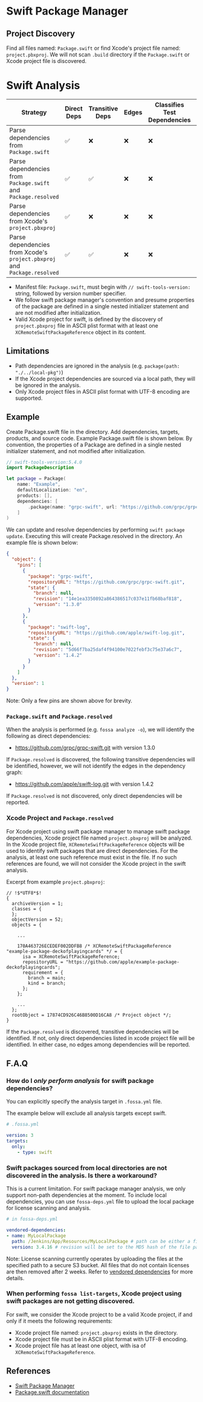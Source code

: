 # Swift Package Manager

## Project Discovery

Find all files named: `Package.swift` or find Xcode's project file named: `project.pbxproj`. 
We will not scan `.build` directory if the `Package.swift` or Xcode project file is discovered. 

# Swift Analysis

| Strategy                                                                 | Direct Deps        | Transitive Deps    | Edges | Classifies Test Dependencies | Container Scanning |
| ------------------------------------------------------------------------ | ------------------ | ------------------ | ----- | ---------------------------- | ------------------ |
| Parse dependencies from `Package.swift`                                  | :white_check_mark: | :x:                | :x:   | :x:                          | :white_check_mark: |
| Parse dependencies from `Package.swift` and `Package.resolved`           | :white_check_mark: | :white_check_mark: | :x:   | :x:                          | :white_check_mark: |
| Parse dependencies from Xcode's `project.pbxproj`                        | :white_check_mark: | :x:                | :x:   | :x:                          | :white_check_mark: |
| Parse dependencies from Xcode's `project.pbxproj` and `Package.resolved` | :white_check_mark: | :white_check_mark: | :x:   | :x:                          | :white_check_mark: |

- Manifest file: `Package.swift`, must begin with `// swift-tools-version:` string, followed by version number specifier. 
- We follow swift package manager's convention and presume properties of the package are defined in a single nested initializer statement and are not modified after initialization.
- Valid Xcode project for swift, is defined by the discovery of `project.pbxproj` file in ASCII plist format with at least one `XCRemoteSwiftPackageReference` object in its content.

## Limitations

- Path dependencies are ignored in the analysis (e.g. `package(path: "./../local-pkg")`)
- If the Xcode project dependencies are sourced via a local path, they will be ignored in the analysis.
- Only Xcode project files in ASCII plist format with UTF-8 encoding are supported.

## Example

Create Package.swift file in the directory. Add dependencies, targets, products, and source code. Example Package.swift file is shown below. By convention, the properties of a Package are defined in a single nested initializer statement, and not modified after initialization.

```swift
// swift-tools-version:5.4.0
import PackageDescription

let package = Package(
    name: "Example",
    defaultLocalization: "en",
    products: [],
    dependencies: [
        .package(name: "grpc-swift", url: "https://github.com/grpc/grpc-swift.git", from: "1.0.0"),
    ]
)
```

We can update and resolve dependencies by performing `swift package update`. Executing this will create Package.resolved in the directory. An example file is shown below:

```json
{
  "object": {
    "pins": [
      {
        "package": "grpc-swift",
        "repositoryURL": "https://github.com/grpc/grpc-swift.git",
        "state": {
          "branch": null,
          "revision": "14e1ea3350892a864386517c037e11fb68baf818",
          "version": "1.3.0"
        }
      },
      {
        "package": "swift-log",
        "repositoryURL": "https://github.com/apple/swift-log.git",
        "state": {
          "branch": null,
          "revision": "5d66f7ba25daf4f94100e7022febf3c75e37a6c7",
          "version": "1.4.2"
        }
      }
    ]
  },
  "version": 1
}

```
Note: Only a few pins are shown above for brevity.

### `Package.swift` and `Package.resolved`

When the analysis is performed (e.g. `fossa analyze -o`), we will identify the following as direct dependencies:

- https://github.com/grpc/grpc-swift.git with version 1.3.0

If `Package.resolved` is discovered, the following transitive dependencies will be identified, however, we will not identify the edges in the dependency graph:

- https://github.com/apple/swift-log.git with version 1.4.2

If `Package.resolved` is not discovered, only direct dependencies will be reported. 

### Xcode Project and `Package.resolved`

For Xcode project using swift package manager to manage swift package dependencies, Xcode project file named `project.pbxproj` will be analyzed. In the Xcode project file, `XCRemoteSwiftPackageReference` objects will be used to identify swift packages that are direct dependencies. For the analysis, at least one such reference must exist in the file. If no such references are found, we will not consider the Xcode project in the swift analysis.

Excerpt from example `project.pbxproj`:

```
// !$*UTF8*$!
{
  archiveVersion = 1;
  classes = {
  };
  objectVersion = 52;
  objects = {
    
    ...

    170A463726ECEDEF002DDFB8 /* XCRemoteSwiftPackageReference "example-package-deckofplayingcards" */ = {
      isa = XCRemoteSwiftPackageReference;
      repositoryURL = "https://github.com/apple/example-package-deckofplayingcards";
      requirement = {
        branch = main;
        kind = branch;
      };
    };

    ...
  };
  rootObject = 17874CD926C46B8500D16CA8 /* Project object */;
} 
```

If the `Package.resolved` is discovered, transitive dependencies will be identified. If not, only direct dependencies listed in xcode project file will be identified. In either case, no edges among dependencies will be reported.

## F.A.Q

### How do I *only perform analysis* for swift package dependencies?

You can explicitly specify the analysis target in `.fossa.yml` file.

The example below will exclude all analysis targets except swift. 

```yaml
# .fossa.yml 

version: 3
targets:
  only:
    - type: swift
```

### Swift packages sourced from local directories are not discovered in the analysis. Is there a workaround?

This is a current limitation. For swift package manager analysis, we only support non-path dependencies at the moment. 
To include local dependencies, you can use `fossa-deps.yml` file to upload the local package for license scanning and analysis.

```yaml
# in fossa-deps.yml

vendored-dependencies:
- name: MyLocalPackage
  path: /Jenkins/App/Resources/MyLocalPackage # path can be either a file or a folder.
  version: 3.4.16 # revision will be set to the MD5 hash of the file path if left unspecified.
```

Note: License scanning currently operates by uploading the files at the specified path to a secure S3 bucket. All files that do not contain licenses are then removed after 2 weeks.
Refer to [vendored dependencies](../../../../features/vendored-dependencies.md) for more details. 

### When performing `fossa list-targets`, Xcode project using swift packages are not getting discovered.

For swift, we consider the Xcode project to be a valid Xcode project, if and only if it meets the following requirements:
- Xcode project file named: `project.pbxproj` exists in the directory.
- Xcode project file must be in ASCII plist format with UTF-8 encoding.
- Xcode project file has at least one object, with isa of `XCRemoteSwiftPackageReference`. 

## References

- [Swift Package Manager](https://docs.swift.org/swiftpm/documentation/packagemanagerdocs)
- [Package.swift documentation](https://docs.swift.org/swiftpm/documentation/packagedescription/package/)
